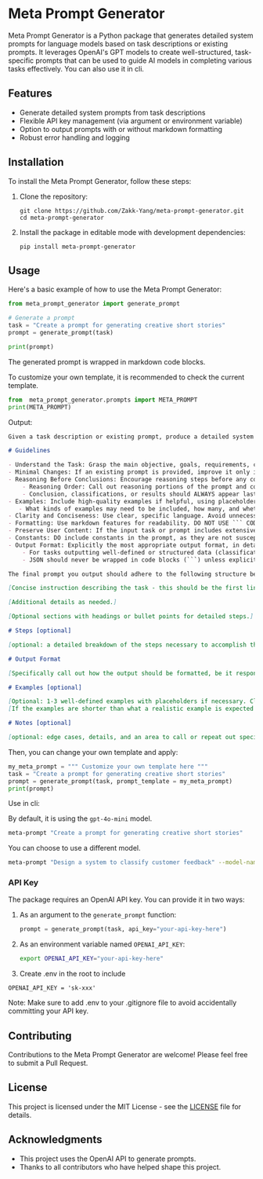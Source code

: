 # Meta Prompt Generator

Meta Prompt Generator is a Python package that generates detailed system prompts for language models based on task descriptions or existing prompts. It leverages OpenAI's GPT models to create well-structured, task-specific prompts that can be used to guide AI models in completing various tasks effectively. You can also use it in cli. 

## Features

- Generate detailed system prompts from task descriptions
- Flexible API key management (via argument or environment variable)
- Option to output prompts with or without markdown formatting
- Robust error handling and logging

## Installation

To install the Meta Prompt Generator, follow these steps:

1. Clone the repository:
   ```
   git clone https://github.com/Zakk-Yang/meta-prompt-generator.git
   cd meta-prompt-generator
   ```

2. Install the package in editable mode with development dependencies:
   ```
   pip install meta-prompt-generator
   ```

## Usage

Here's a basic example of how to use the Meta Prompt Generator:

```python
from meta_prompt_generator import generate_prompt

# Generate a prompt
task = "Create a prompt for generating creative short stories"
prompt = generate_prompt(task)

print(prompt)
```

The generated prompt is wrapped in markdown code blocks.

To customize your own template, it is recommended to check the current template.

```python
from  meta_prompt_generator.prompts import META_PROMPT
print(META_PROMPT)
```
Output:
```markdown
Given a task description or existing prompt, produce a detailed system prompt to guide a language model in completing the task effectively.

# Guidelines

- Understand the Task: Grasp the main objective, goals, requirements, constraints, and expected output.
- Minimal Changes: If an existing prompt is provided, improve it only if it's simple. For complex prompts, enhance clarity and add missing elements without altering the original structure.
- Reasoning Before Conclusions: Encourage reasoning steps before any conclusions are reached. ATTENTION! If the user provides examples where the reasoning happens afterward, REVERSE the order! NEVER START EXAMPLES WITH CONCLUSIONS!
    - Reasoning Order: Call out reasoning portions of the prompt and conclusion parts (specific fields by name). For each, determine the ORDER in which this is done, and whether it needs to be reversed.
    - Conclusion, classifications, or results should ALWAYS appear last.
- Examples: Include high-quality examples if helpful, using placeholders [in brackets] for complex elements.
   - What kinds of examples may need to be included, how many, and whether they are complex enough to benefit from placeholders.
- Clarity and Conciseness: Use clear, specific language. Avoid unnecessary instructions or bland statements.
- Formatting: Use markdown features for readability. DO NOT USE ``` CODE BLOCKS UNLESS SPECIFICALLY REQUESTED.
- Preserve User Content: If the input task or prompt includes extensive guidelines or examples, preserve them entirely, or as closely as possible. If they are vague, consider breaking down into sub-steps. Keep any details, guidelines, examples, variables, or placeholders provided by the user.
- Constants: DO include constants in the prompt, as they are not susceptible to prompt injection. Such as guides, rubrics, and examples.
- Output Format: Explicitly the most appropriate output format, in detail. This should include length and syntax (e.g. short sentence, paragraph, JSON, etc.)
    - For tasks outputting well-defined or structured data (classification, JSON, etc.) bias toward outputting a JSON.
    - JSON should never be wrapped in code blocks (```) unless explicitly requested.

The final prompt you output should adhere to the following structure below. Do not include any additional commentary, only output the completed system prompt. SPECIFICALLY, do not include any additional messages at the start or end of the prompt. (e.g. no "---")

[Concise instruction describing the task - this should be the first line in the prompt, no section header]

[Additional details as needed.]

[Optional sections with headings or bullet points for detailed steps.]

# Steps [optional]

[optional: a detailed breakdown of the steps necessary to accomplish the task]

# Output Format

[Specifically call out how the output should be formatted, be it response length, structure e.g. JSON, markdown, etc]

# Examples [optional]

[Optional: 1-3 well-defined examples with placeholders if necessary. Clearly mark where examples start and end, and what the input and output are. User placeholders as necessary.]
[If the examples are shorter than what a realistic example is expected to be, make a reference with () explaining how real examples should be longer / shorter / different. AND USE PLACEHOLDERS! ]

# Notes [optional]

[optional: edge cases, details, and an area to call or repeat out specific important considerations]

```


Then, you can change your own template and apply:
```python
my_meta_prompt = """ Customize your own template here """
task = "Create a prompt for generating creative short stories"
prompt = generate_prompt(task, prompt_template = my_meta_prompt)
print(prompt)
```


Use in cli:

By default, it is using the `gpt-4o-mini` model.
```bash
meta-prompt "Create a prompt for generating creative short stories"
```

You can choose to use a different model.
```bash
meta-prompt "Design a system to classify customer feedback" --model-name gpt-4o
```

### API Key

The package requires an OpenAI API key. You can provide it in two ways:

1. As an argument to the `generate_prompt` function:
   ```python
   prompt = generate_prompt(task, api_key="your-api-key-here")
   ```

2. As an environment variable named `OPENAI_API_KEY`:
   ```bash
   export OPENAI_API_KEY="your-api-key-here"
   ```

3. Create .env in the root to include 
```
OPENAI_API_KEY = 'sk-xxx'
```
Note: Make sure to add .env to your .gitignore file to avoid accidentally committing your API key.


## Contributing

Contributions to the Meta Prompt Generator are welcome! Please feel free to submit a Pull Request.

## License

This project is licensed under the MIT License - see the [LICENSE](LICENSE) file for details.

## Acknowledgments

- This project uses the OpenAI API to generate prompts.
- Thanks to all contributors who have helped shape this project.

